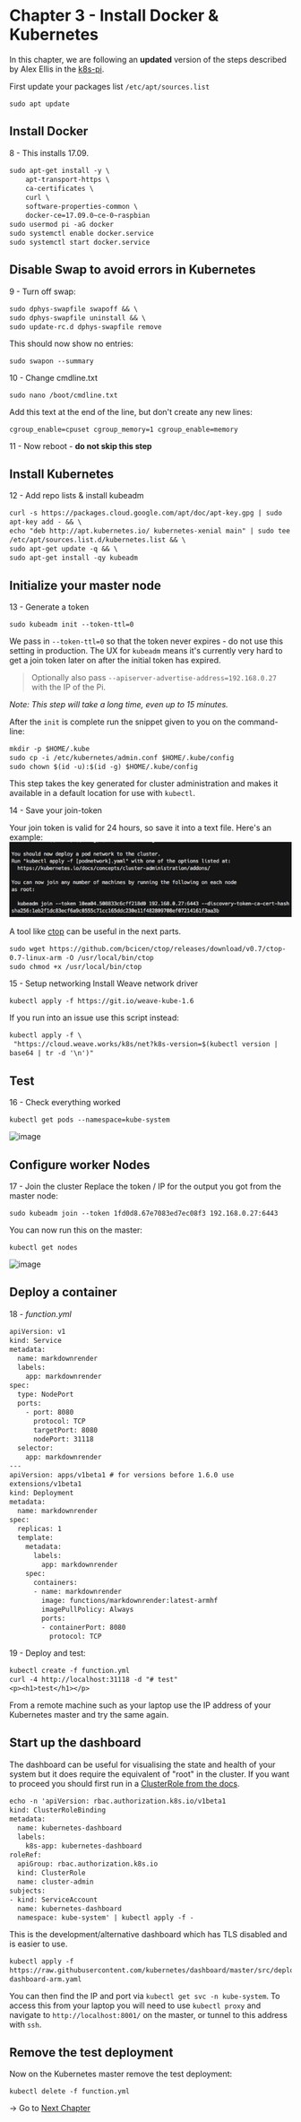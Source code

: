 # Chapter 3 - Install Docker & Kubernetes

In this chapter, we are following an **updated** version of the steps described
by Alex Ellis in the [k8s-pi](https://gist.github.com/alexellis/fdbc90de7691a1b9edb545c17da2d975#file-k8s-pi-md).

First update your packages list `/etc/apt/sources.list`

```
sudo apt update
```

## Install Docker

8 - This installs 17.09.
```
sudo apt-get install -y \
    apt-transport-https \
    ca-certificates \
    curl \
    software-properties-common \
    docker-ce=17.09.0~ce-0~raspbian
sudo usermod pi -aG docker
sudo systemctl enable docker.service
sudo systemctl start docker.service
```

## Disable Swap to avoid errors in Kubernetes

9 - Turn off swap:
```
sudo dphys-swapfile swapoff && \
sudo dphys-swapfile uninstall && \
sudo update-rc.d dphys-swapfile remove
```

This should now show no entries:
```
sudo swapon --summary
```

10 - Change cmdline.txt
```
sudo nano /boot/cmdline.txt
```
Add this text at the end of the line, but don't create any new lines:
```
cgroup_enable=cpuset cgroup_memory=1 cgroup_enable=memory
```

11 - Now reboot - **do not skip this step**

## Install Kubernetes

12 - Add repo lists & install kubeadm

```
curl -s https://packages.cloud.google.com/apt/doc/apt-key.gpg | sudo apt-key add - && \
echo "deb http://apt.kubernetes.io/ kubernetes-xenial main" | sudo tee /etc/apt/sources.list.d/kubernetes.list && \
sudo apt-get update -q && \
sudo apt-get install -qy kubeadm
```

## Initialize your master node

13 - Generate a token
```
sudo kubeadm init --token-ttl=0
```

We pass in `--token-ttl=0` so that the token never expires - do not use this
setting in production. The UX for `kubeadm` means it's currently very hard
to get a join token later on after the initial token has expired.

> Optionally also pass `--apiserver-advertise-address=192.168.0.27` with the IP of the Pi.

_Note: This step will take a long time, even up to 15 minutes._

After the `init` is complete run the snippet given to you on the command-line:

```
mkdir -p $HOME/.kube
sudo cp -i /etc/kubernetes/admin.conf $HOME/.kube/config
sudo chown $(id -u):$(id -g) $HOME/.kube/config
```

This step takes the key generated for cluster administration and makes it
available in a default location for use with `kubectl`.

14 - Save your join-token

Your join token is valid for 24 hours, so save it into a text file. Here's an example:
![image](./images/03-001.png)

A tool like [ctop](https://github.com/bcicen/ctop) can be useful in the next parts.
```
sudo wget https://github.com/bcicen/ctop/releases/download/v0.7/ctop-0.7-linux-arm -O /usr/local/bin/ctop
sudo chmod +x /usr/local/bin/ctop
```

15 - Setup networking
Install Weave network driver

```
kubectl apply -f https://git.io/weave-kube-1.6
```
If you run into an issue use this script instead:

```
kubectl apply -f \
 "https://cloud.weave.works/k8s/net?k8s-version=$(kubectl version | base64 | tr -d '\n')"
```

## Test

16 - Check everything worked

```
kubectl get pods --namespace=kube-system
```

![image](./images/03-002.jpg)

## Configure worker Nodes

17 - Join the cluster
Replace the token / IP for the output you got from the master node:

```
sudo kubeadm join --token 1fd0d8.67e7083ed7ec08f3 192.168.0.27:6443
```

You can now run this on the master:

```
kubectl get nodes
```

![image](./images/03-003.jpg)

## Deploy a container

18 - *function.yml*

```
apiVersion: v1
kind: Service
metadata:
  name: markdownrender
  labels:
    app: markdownrender
spec:
  type: NodePort
  ports:
    - port: 8080
      protocol: TCP
      targetPort: 8080
      nodePort: 31118
  selector:
    app: markdownrender
---
apiVersion: apps/v1beta1 # for versions before 1.6.0 use extensions/v1beta1
kind: Deployment
metadata:
  name: markdownrender
spec:
  replicas: 1
  template:
    metadata:
      labels:
        app: markdownrender
    spec:
      containers:
      - name: markdownrender
        image: functions/markdownrender:latest-armhf
        imagePullPolicy: Always
        ports:
        - containerPort: 8080
          protocol: TCP
```

19 - Deploy and test:
```
kubectl create -f function.yml
curl -4 http://localhost:31118 -d "# test"
<p><h1>test</h1></p>
```
From a remote machine such as your laptop use the IP address of your Kubernetes
master and try the same again.

## Start up the dashboard

The dashboard can be useful for visualising the state and health of your system
but it does require the equivalent of "root" in the cluster.
If you want to proceed you should first run
in a [ClusterRole from the docs](https://github.com/kubernetes/dashboard/wiki/Access-control#admin-privileges).

```
echo -n 'apiVersion: rbac.authorization.k8s.io/v1beta1
kind: ClusterRoleBinding
metadata:
  name: kubernetes-dashboard
  labels:
    k8s-app: kubernetes-dashboard
roleRef:
  apiGroup: rbac.authorization.k8s.io
  kind: ClusterRole
  name: cluster-admin
subjects:
- kind: ServiceAccount
  name: kubernetes-dashboard
  namespace: kube-system' | kubectl apply -f -
```

This is the development/alternative dashboard which has TLS disabled
and is easier to use.

```
kubectl apply -f https://raw.githubusercontent.com/kubernetes/dashboard/master/src/deploy/alternative/kubernetes-dashboard-arm.yaml
```

You can then find the IP and port via `kubectl get svc -n kube-system`.
To access this from your laptop you will need to use `kubectl proxy`
and navigate to `http://localhost:8001/` on the master,
or tunnel to this address with `ssh`.

## Remove the test deployment

Now on the Kubernetes master remove the test deployment:

```
kubectl delete -f function.yml
```

-> Go to [Next Chapter](./04-OpenFaas-Installation.md)
